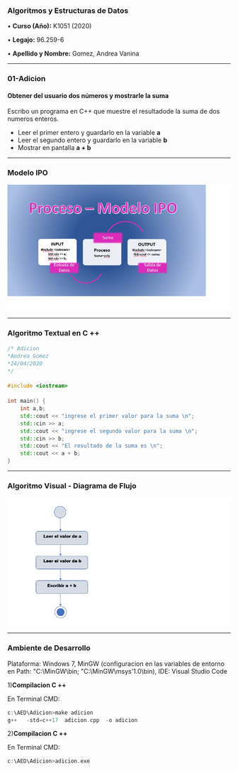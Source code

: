   
### **Algoritmos y Estructuras de Datos**

• **Curso (Año):** K1051 (2020)

• **Legajo:** 96.259-6 

• **Apellido y Nombre:** Gomez, Andrea Vanina

---
### 01-Adicion

#### **Obtener del usuario dos números y mostrarle la suma**
Escribo un programa en C++ que muestre el resultadode la suma de dos numeros enteros.

* Leer el primer entero y guardarlo en la variable  **a**
* Leer el segundo entero y guardarlo en la variable  **b**
* Mostrar en pantalla **a + b**

---
### Modelo IPO

  ![IPO](https://github.com/andreavgomez/AED/blob/master/docs/IPO.jpg "IPO")

---
### Algoritmo Textual en C ++

``` c++
/* Adicion
*Andrea Gomez
*24/04/2020
*/

#include <iostream>

int main() {
    int a,b;
    std::cout << "ingrese el primer valor para la suma \n";
    std::cin >> a;
    std::cout << "ingrese el segundo valor para la suma \n";
    std::cin >> b;
    std::cout << "El resultado de la suma es \n";
    std::cout << a + b;
}
```

---
### Algoritmo Visual - Diagrama de Flujo

  ![Diagrama de Flujo](https://github.com/andreavgomez/AED/blob/master/docs/DF_Adicion.png "Diagrama de Flujo")

---
### Ambiente de Desarrollo

Plataforma: Windows 7, MinGW (configuracion en las variables de entorno en Path: "C:\MinGW\bin; "C:\MinGW\msys'1.0\bin), IDE: Visual Studio Code

1)**Compilacion C ++**

En Terminal CMD:

``` c++
c:\AED\Adicion>make adicion
g++   -std=c++17  adicion.cpp  -o adicion
```

2)**Compilacion C ++**

En Terminal CMD:

``` c++
c:\AED\Adicion>adicion.exe
```

